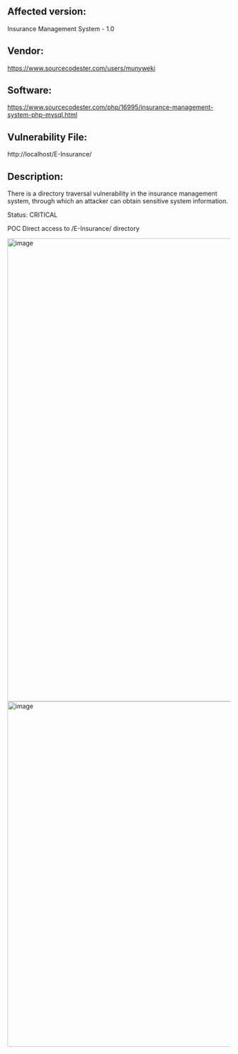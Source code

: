 ## Affected version: 
Insurance Management System - 1.0

## Vendor:
https://www.sourcecodester.com/users/munyweki

## Software:
https://www.sourcecodester.com/php/16995/insurance-management-system-php-mysql.html

## Vulnerability File:
http://localhost/E-Insurance/

## Description:
There is a directory traversal vulnerability in the insurance management system, through which an attacker can obtain sensitive system information.

Status: CRITICAL

POC
Direct access to /E-Insurance/ directory

<img width="1046" alt="image" src="https://github.com/user-attachments/assets/b7242620-1444-417f-9531-14b0d4ba5a21">


<img width="780" alt="image" src="https://github.com/user-attachments/assets/3a1b0886-fe23-4cbc-8f2a-fbb7a111a355">





 

